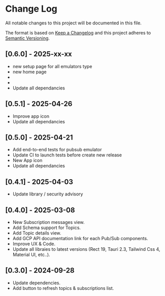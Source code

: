 # Change Log

All notable changes to this project will be documented in this file.

The format is based on [Keep a Changelog](http://keepachangelog.com/)
and this project adheres to [Semantic Versioning](http://semver.org/).

## [0.6.0] - 2025-xx-xx

 - new setup page for all emulators type
 - new home page 
 -
 -
 - Update all dependancies

## [0.5.1] - 2025-04-26

 - Improve app icon
 - Update all dependancies

## [0.5.0] - 2025-04-21

 - Add end-to-end tests for pubsub emulator
 - Update CI to launch tests before create new release
 - New App icon
 - Update all dependancies 

## [0.4.1] - 2025-04-03

 - Update library / security advisory

## [0.4.0] - 2025-03-08

- New Subscription messages view.
- Add Schema support for Topics.
- Add Topic details view.
- Add GCP API documentation link for each Pub/Sub components.
- Improve UX & Code.
- Update all libraies to latest versions (Rect 19, Tauri 2.3, Tailwind Css 4, Material UI, etc..).

## [0.3.0] - 2024-09-28

- Update dependencies.
- Add button to refresh topics & subscriptions list.
